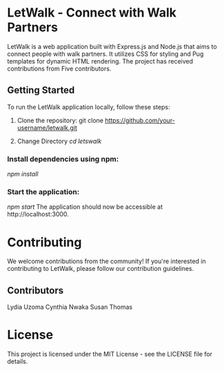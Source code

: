 # LetWalk - Connect with Walk Partners
LetWalk is a web application built with Express.js and Node.js that aims to connect people with walk partners. It utilizes CSS for styling and Pug templates for dynamic HTML rendering. The project has received contributions from Five contributors.

## Getting Started
To run the LetWalk application locally, follow these steps:
1. Clone the repository:
   git clone https://github.com/your-username/letwalk.git
   
2. Change Directory
_cd letswalk_

### Install dependencies using npm:
_npm install_

### Start the application:
_npm start_
The application should now be accessible at http://localhost:3000.

# Contributing
We welcome contributions from the community! If you're interested in contributing to LetWalk, please follow our contribution guidelines.

## Contributors
Lydia Uzoma
Cynthia Nwaka
Susan
Thomas


# License
This project is licensed under the MIT License - see the LICENSE file for details.
